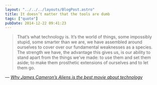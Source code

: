 ```yaml
---
layout: "../../../layouts/BlogPost.astro"
title: It doesn’t matter that the tools are dumb
tags: ["quote"]
pubDate: 2014-12-22 09:41:23
---
```


> That’s what technology is. It’s the world of things, some impossibly stupid, some smarter than we are, we have assembled around ourselves to cover over our fundamental weaknesses as a species. The strength we have, the advantage this gives us, is our ability to stand apart from the things we’ve made: to use them and set them aside; to make them prosthetic extensions of ourselves and to let them go.

— <cite>[_Why James Cameron’s Aliens is the best movie about technology_](https://medium.com/message/why-james-camerons-aliens-is-the-best-movie-about-technology-4741e666e07a)</cite>
